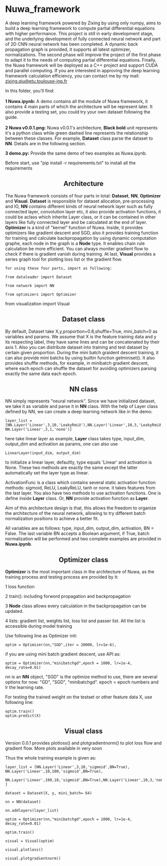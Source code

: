 # Nuwa_framework
A deep learning framework powered by Zixing by using only numpy, aims to build a deep learning framework to compute partial differential equations with higher performance. This project is still in early development stage, and the underlying development of fully connected neural network and part of 2D CNN neural network has been completed. A dynamic back propagation graph is provided, it supports all latest optimizer, normalizations. The second phase will improve the project of the first phase to adapt it to the needs of computing partial differential equations. Finally, the Nuwa framework will be deployed as a C++ project and support CUDA and parallel computing. If you are interested in approving the deep learning framework calculation efficiency, you can contact me by my mail: zixing.qiu@etu.toulouse-inp.fr


In this folder, you'll find:
<br>
<br>
  **1 Nuwa.ipynb:** A demo contains all the module of Nuwa framework, it contains 4 main parts of which the architecture will be represent later. It also provide a testing set, 
  you could try your own dataset following the guide.
<br>  
  **2 Nuwa v0.0.1.png:** Nuwa v0.0.1's architecture, **Black bold** unit represents it's a python class while green dashed line represents the relationship between these classes. For       example, **Dataset** class parse the dataset to **NN**. Details are in the following section.

  **3 demo.py:** Provide the same demo of two examples as Nuwa.ipynb.

Before start, use "pip install -r requirements.txt" to install all the requirements

## <div align="center">Architecture</div>
The Nuwa framework consists of four parts in total: **Dataset**, **NN**, **Optimizer** and **Visual**. **Dataset** is responsible for dataset allocation, pre-processing and IO, **NN** contains different kinds of neural network layer such as fully connected layer, convolution layer etc, it also provide activation functions, it could be aclass which inherite Layer class, or it can be contained in other layers like fully connected layer and be calculated at the end of layer. **Optimizer** is a kind of "kernel" function of Nuwa. Inside, it provides optimizers like gradient descent and SGD, also it provides training function for training and calculate backpropagation by using dynamic computation graphe, each node in the graph is a **Node** type. It enables chain rule calculation be more efficient. You can always moniter gradient flow to check if there is gradient vanish during training. At last, **Visual** provides a series graph tool for plotting loss list or the gradient flow.

    for using these four parts, import as following:
    
    from dataloader import Dataset
    
    from network import NN
    
    from optimizers import Optimizer

from visualization import Visual
## <div align="center">Dataset class</div>
By default, Dataset take X,y,proportion=0.8,shuffle=True, mini_batch=0 as variables and params. We assume that X is the feature training data and y its respecting label, they have same lines and can be concatenated by their axis 1. Also you can distribute dataset into training and test dataset by certain given proportion. During the mini batch graident descent training, it can also provide mini batchs by using builtin function getminiset(). It also provides shuffle methods, for example, in minibatch gradient descent, where each epoch can shuffle the dataset for avoiding optimizers parsing exactly the same data each epoch.


## <div align="center">NN class</div>
NN simply represents "neural network". Since we have initialized dataset, we take it as variable and parse it in **NN** class. With the help of Layer class defined by NN, we can create a deep learning network like in the demo:

    layer_list = [NN.Layer('Linear',3,10,'LeakyReLU'),NN.Layer('Linear',10,3,'LeakyReLU'), NN.Layer('Linear',3,1,'none')]

here take linear layer as example, **Layer** class takes type, input_dim, output_dim and activation as params, one can also use 

    LinearLayer(input_dim, output_dim) 

to initialize a linear layer, defaultly, type equals 'Linear' and activation is None.
These two methods are exactly the same except the latter automatically set the layer type as linear.

ActivationFunc is a class which contains several static activation function methods: sigmoid, ReLU, LeakyReLU, tanh or none. it takes features from the last layer. You also have two methods to use activation functions. One is define inside **Layer** class. Or, **NN** provide activation function as **Layer**.

Aim of this architecture design is that, this allows the freedom to organize the architecture of the neural network, allowing to try different batch normalization positions to achieve a better fit.

All variables are as follows: type, input_dim, output_dim, activation, BN = False. 
The last variable BN accepts a Boolean argument, if True, batch normalization will be performed and two complete examples are provided in **Nuwa.ipynb**.

## <div align="center">Optimizer class</div>
**Optimizer** is the most important class in the architecture of Nuwa, as the training process and testing process are provided by it:

1 loss function

2 train(): including forword propagation and backpropagation

3 **Node** class allows every calculation in the backpropagation can be updated. 

4 lists: gradient list, weights list, loss list and passer list. All the list is accessible during model training

Use following line as Optimizer init:

    optim = Optimizer(nn,"SGD",iter = 20000, lr=1e-6),

if you are using mini batch gradient descent, use API as: 

    optim = Optimizer(nn,"minibatchgd",epoch = 1000, lr=1e-4, decay_rate=0.01)

nn is an **NN** object, "SGD" is the optimize method to use, there are several options for now: "GD", "SGD", "minibatchgd". epoch = epoch numbers and lr the learning rate.

For testing the trained weight on the testset or other feature data X, use following line:
    
    optim.train()
    optim.predict(X)

## <div align="center">Visual class</div>
Version 0.0.1 provides plotloss() and plotgradientnorm() to plot loss flow and gradient flow. More plots available in very soon

Thus the whole training example is given as:

    layer_list = [NN.Layer('Linear',3,10,'sigmoid',BN=True), NN.Layer('Linear',10,100,'sigmoid',BN=True),
                  NN.Layer('Linear',100,10,'sigmoid',BN=True),NN.Layer('Linear',10,3,'none') ]
    
    dataset = Dataset(X, y, mini_batch= 64)
    
    nn = NN(dataset)
    
    nn.addlayers(layer_list)
    
    optim = Optimizer(nn,"minibatchgd",epoch = 1000, lr=1e-4, decay_rate=0.01)
    
    optim.train()
    
    visual = Visual(optim)
    
    visual.plotloss()
    
    visual.plotgradientnorm()
